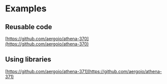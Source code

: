 # Examples

## Reusable code

[https://github.com/aergoio/athena-370](https://github.com/aergoio/athena-370)

## Using libraries

[https://github.com/aergoio/athena-371](https://github.com/aergoio/athena-371)